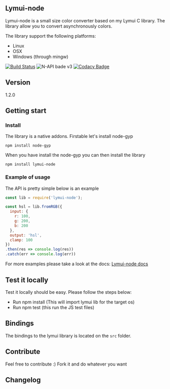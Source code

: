 ## Lymui-node

Lymui-node is a small size color converter based on my Lymui C library. The library allow you to convert asynchronously colors.

The library support the following platforms:

- Linux
- OSX
- Windows (through mingw)

[![Build Status](https://dev.azure.com/androidgs2/lymui/_apis/build/status/MarcInthaamnouay.lymui-node?branchName=master)](https://dev.azure.com/androidgs2/lymui/_build/latest?definitionId=2&branchName=master)
![N-API bade v3](https://img.shields.io/badge/N--API-v3-green.svg)
[![Codacy Badge](https://api.codacy.com/project/badge/Grade/45d85b05a49647d68cf5ea9a53e1ced4)](https://www.codacy.com/app/mintha/lymui-node?utm_source=github.com&amp;utm_medium=referral&amp;utm_content=MarcInthaamnouay/lymui-node&amp;utm_campaign=Badge_Grade)

## Version

1.2.0

## Getting start

### Install

The library is a native addons. Firstable let's install node-gyp

```shell
npm install node-gyp
```

When you have install the node-gyp you can then install the library

```shell
npm install lymui-node
```

### Example of usage

The API is pretty simple below is an example

```js
const lib = require('lymui-node');

const hsl = lib.fromRGB({
  input: {
    r: 100,
    g: 200,
    b: 200
  },
  output: 'hsl',
  clamp: 100
})
.then(res => console.log(res))
.catch(err => console.log(err))
```

For more examples please take a look at the docs: [Lymui-node docs](https://marcinthaamnouay.github.io/lymui-node/docs/)

## Test it locally

Test it locally should be easy. Please follow the steps below:

- Run npm install (This will import lymui lib for the target os)
- Run npm test (this run the JS test files)

## Bindings

The bindings to the lymui library is located on the ```src``` folder.

## Contribute

Feel free to contribute :) Fork it and do whatever you want

## Changelog
